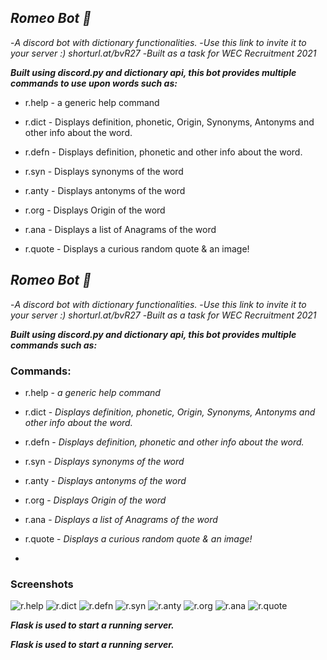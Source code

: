 ## *Romeo Bot 👑*
-*A discord bot with dictionary functionalities.*
-*Use this link to invite it to your server :) shorturl.at/bvR27*
-*Built as a task for WEC Recruitment 2021*

***Built using discord.py and dictionary api, this bot provides multiple commands to use upon words such as:***

- r.help - a generic help command

- r.dict <word> - Displays definition, phonetic, Origin, Synonyms, Antonyms and other info about the word.

- r.defn <word> - Displays definition, phonetic and other info about the word.

- r.syn <word> - Displays synonyms of the word

- r.anty <word> - Displays antonyms of the word

- r.org <word> - Displays Origin of the word

- r.ana <word> - Displays a list of Anagrams of the word

- r.quote - Displays a curious random quote & an image!

## *Romeo Bot 👑*
-*A discord bot with dictionary functionalities.*
-*Use this link to invite it to your server :) shorturl.at/bvR27*
-*Built as a task for WEC Recruitment 2021*

***Built using discord.py and dictionary api, this bot provides multiple commands such as:***

### Commands:
- r.help - *a generic help command*

- r.dict <word> - *Displays definition, phonetic, Origin, Synonyms, Antonyms and other info about the word.*

- r.defn <word> - *Displays definition, phonetic and other info about the word.*

- r.syn <word> - *Displays synonyms of the word*

- r.anty <word> - *Displays antonyms of the word*

- r.org <word> - *Displays Origin of the word*

- r.ana <word> - *Displays a list of Anagrams of the word*

- r.quote - *Displays a curious random quote & an image!*
- 
### Screenshots
![r.help](/images/help.jpeg "r.help")
![r.dict <word>](/images/dict.jpeg "r.dict")
![r.defn <word>](/images/defn.jpeg "r.defn")
![r.syn <word>](/images/syn.jpeg "r.syn")
![r.anty <word>](/images/anty.jpeg "r.anty")
![r.org <word>](/images/org.jpeg "r.org")
![r.ana <word>](/images/ana.jpeg "r.ana")
![r.quote](/images/ana.jpeg "r.quote")


***Flask is used to start a running server.***






***Flask is used to start a running server.***




